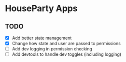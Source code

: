 # HouseParty Apps

## TODO

- [x] Add better state management
- [x] Change how state and user are passed to permissions
- [ ] Add dev logging in permission checking
- [ ] Add devtools to handle dev toggles (including logging)
